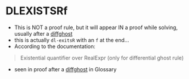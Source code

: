 DLEXISTSRf
==========
- This is NOT a proof rule, but it will appear IN a proof while solving, usually after a [diffghost](https://github.com/n-crespo/NASA-2023/blob/master/pages/diffghost.md)
- this is actually `dl-exitsR` with an `f` at the end...
- According to the documentation:

> Existential quantifier over RealExpr (only for differential ghost rule)

- seen in proof after a [diffghost](https://github.com/n-crespo/NASA-2023/blob/master/pages/diffghost.md) in Glossary
